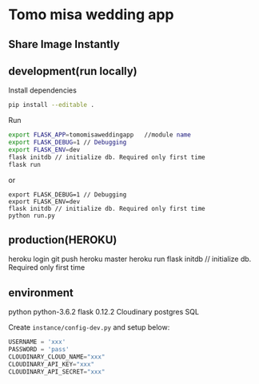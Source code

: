 # Tomo misa wedding app

## Share Image Instantly

## development(run locally)
Install dependencies

```sh
pip install --editable .
```

Run
```sh
export FLASK_APP=tomomisaweddingapp   //module name
export FLASK_DEBUG=1 // Debugging
export FLASK_ENV=dev
flask initdb // initialize db. Required only first time
flask run
```

or

```
export FLASK_DEBUG=1 // Debugging
export FLASK_ENV=dev
flask initdb // initialize db. Required only first time
python run.py
```

## production(HEROKU)
heroku login
git push heroku master
heroku run flask initdb // initialize db. Required only first time

## environment
python python-3.6.2
flask 0.12.2
Cloudinary
postgres SQL

Create `instance/config-dev.py` and setup below:

```python
USERNAME = 'xxx'
PASSWORD = 'pass'
CLOUDINARY_CLOUD_NAME="xxx"  
CLOUDINARY_API_KEY="xxx"  
CLOUDINARY_API_SECRET="xxx"  
```
